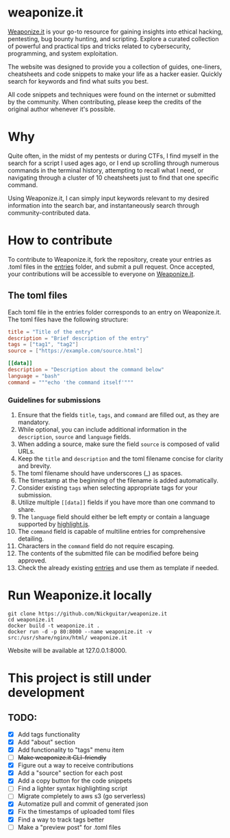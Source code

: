 # weaponize.it
[Weaponize.it](https://weaponize.it/) is your go-to resource for gaining insights into ethical hacking, pentesting, bug bounty hunting, and scripting. Explore a curated collection of powerful and practical tips and tricks related to cybersecurity, programming, and system exploitation.

The website was designed to provide you a collection of guides, one-liners, cheatsheets and code snippets to make your life as a hacker easier. Quickly search for keywords and find what suits you best.

All code snippets and techniques were found on the internet or submitted by the community. When contributing, please keep the credits of the original author whenever it's possible.

# Why
Quite often, in the midst of my pentests or during CTFs, I find myself in the search for a script I used ages ago, or I end up scrolling through numerous commands in the terminal history, attempting to recall what I need, or navigating through a cluster of 10 cheatsheets just to find that one specific command.

Using Weaponize.it, I can simply input keywords relevant to my desired information into the search bar, and instantaneously search through community-contributed data.

# How to contribute
To contribute to Weaponize.it, fork the repository, create your entries as .toml files in the [entries](/entries) folder, and submit a pull request. Once accepted, your contributions will be accessible to everyone on [Weaponize.it](https://weaponize.it/).

## The toml files
Each toml file in the entries folder corresponds to an entry on Weaponize.it. The toml files have the following structure:
```toml
title = "Title of the entry"
description = "Brief description of the entry"
tags = ["tag1", "tag2"]
source = ["https://example.com/source.html"]

[[data]]
description = "Description about the command below"
language = "bash"
command = """echo 'the command itself'"""
```

### Guidelines for submissions
1. Ensure that the fields `title`, `tags`, and `command` are filled out, as they are mandatory.
2. While optional, you can include additional information in the `description`, `source` and `language` fields.
3. When adding a source, make sure the field `source` is composed of valid URLs.
4. Keep the `title` and `description` and the toml filename concise for clarity and brevity.
5. The toml filename should have underscores (_) as spaces.
6. The timestamp at the beginning of the filename is added automatically.
7. Consider existing `tags` when selecting appropriate tags for your submission.
8. Utilize multiple `[[data]]` fields if you have more than one command to share.
9. The `language` field should either be left empty or contain a language supported by [highlight.js](https://highlightjs.org/download).
10. The `command` field is capable of multiline entries for comprehensive detailing.
11. Characters in the `command` field do not require escaping.
12. The contents of the submitted file can be modified before being approved.
13. Check the already existing [entries](/entries) and use them as template if needed.

# Run Weaponize.it locally
```
git clone https://github.com/Nickguitar/weaponize.it
cd weaponize.it
docker build -t weaponize.it .
docker run -d -p 80:8000 --name weaponize.it -v src:/usr/share/nginx/html/ weaponize.it
```

Website will be available at 127.0.0.1:8000.

# This project is still under development
## TODO:
- [x] Add tags functionality
- [x] Add "about" section
- [x] Add functionality to "tags" menu item
- [ ] ~~Make weaponize.it CLI-friendly~~
- [x] Figure out a way to receive contributions
- [x] Add a "source" section for each post
- [x] Add a copy button for the code snippets
- [ ] Find a lighter syntax highlighting script
- [ ] Migrate completely to aws s3 (go serverless)
- [x] Automatize pull and commit of generated json
- [x] Fix the timestamps of uploaded toml files
- [x] Find a way to track tags better
- [ ] Make a "preview post" for .toml files
